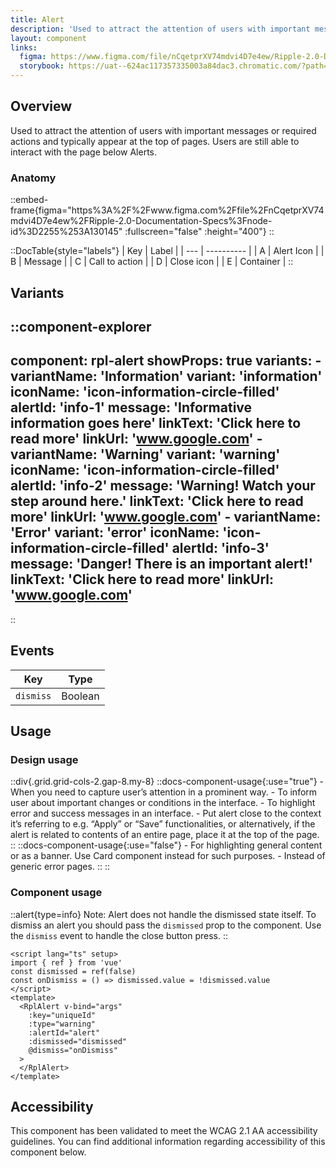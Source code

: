 ```yaml
---
title: Alert
description: 'Used to attract the attention of users with important messages or required actions and typically appear at the top of pages. '
layout: component
links:
  figma: https://www.figma.com/file/nCqetprXV74mdvi4D7e4ew/Ripple-2.0-Documentation-Specs?node-id=2243%3A129461
  storybook: https://uat--624ac117357335003a84dac3.chromatic.com/?path=/docs/core-containers-alert--information
---
```


## Overview

Used to attract the attention of users with important messages or required actions and typically appear at the top of pages. Users are still able to interact with the page below Alerts.


### Anatomy

::embed-frame{figma="https%3A%2F%2Fwww.figma.com%2Ffile%2FnCqetprXV74mdvi4D7e4ew%2FRipple-2.0-Documentation-Specs%3Fnode-id%3D2255%253A130145" :fullscreen="false" :height="400"}
::

::DocTable{style="labels"}
| Key | Label          |
| --- | ----------     |
| A   | Alert Icon     |
| B   | Message        |
| C   | Call to action |
| D   | Close icon     |
| E   | Container      |
::

## Variants
::component-explorer
---
  component: rpl-alert
  showProps: true
  variants:
    - 
      variantName: 'Information'
      variant: 'information'
      iconName: 'icon-information-circle-filled'
      alertId: 'info-1'
      message: 'Informative information goes here'
      linkText: 'Click here to read more'
      linkUrl: 'www.google.com'
    -
      variantName: 'Warning'
      variant: 'warning'
      iconName: 'icon-information-circle-filled'
      alertId: 'info-2'
      message: 'Warning! Watch your step around here.'
      linkText: 'Click here to read more'
      linkUrl: 'www.google.com'
    - 
      variantName: 'Error'
      variant: 'error'
      iconName: 'icon-information-circle-filled'
      alertId: 'info-3'
      message: 'Danger! There is an important alert!'
      linkText: 'Click here to read more'
      linkUrl: 'www.google.com'
---
::





## Events

| Key       | Type    |
| --------- | ------- |
| `dismiss` | Boolean |



## Usage

### Design usage

::div{.grid.grid-cols-2.gap-8.my-8}
  ::docs-component-usage{:use="true"}
    - When you need to capture user’s attention in a prominent way.
    - To inform user about important changes or conditions in the interface.
    - To highlight error and success messages in an interface.
    - Put alert close to the context it’s referring to e.g. “Apply” or “Save”   functionalities, or alternatively, if the alert is related to contents of an entire page, place it at the top of the page.
  ::
  ::docs-component-usage{:use="false"}
    - For highlighting general content or as a banner. Use Card component instead for such purposes.
    - Instead of generic error pages.
  ::
::



### Component usage

::alert{type=info}
Note: Alert does not handle the dismissed state itself. To dismiss an alert you should pass the `dismissed` prop to the component. Use the `dismiss` event to handle the close button press.
::



```vue
<script lang="ts" setup>
import { ref } from 'vue'
const dismissed = ref(false)
const onDismiss = () => dismissed.value = !dismissed.value
</script>
<template>
  <RplAlert v-bind="args"
    :key="uniqueId"
    :type="warning"
    :alertId="alert"
    :dismissed="dismissed"
    @dismiss="onDismiss"
  >
  </RplAlert>
</template>
```




## Accessibility

This component has been validated to meet the WCAG 2.1 AA accessibility guidelines. You can find additional information regarding accessibility of this component below.

